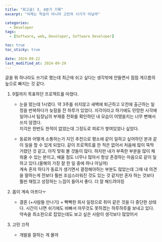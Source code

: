 ```yaml
---
title: "회고글) 3, 4분기 기록"
excerpt: "이제는 학습이 아니라 고민의 시기가 아닐까"

categories:
  - Developer
tags:
  - [Software, web, Developer, Software Developer]

toc: true
toc_sticky: true
 
date: 2024-09-22
last_modified_at: 2024-09-29
---   
```


글을 뭐 하나라도 쓰기로 했는데 최근에 쉬고 싶다는 생각밖에 안들면서 점점 게으름의 늪으로 빠지는 것 같다.

1. 9월까지 목표하던 프로젝트를 마쳤다.
    - 눈을 떴는데 1시였다.
    약 3주를 쉬지않고 새벽에 퇴근하고 오전에 출근하는 일정을 반복하다가 늦잠을 잔 하루가 있었다. 지각이라고 하기에도 민망한 시각에 일어나서 팀장님의 부재중 전화를 확인하던 내 모습이 어땠을지는 너무 뻔해서 쓰지 않겠다.    
    지각은 한번도 한적이 없었는데 그정도로 피로가 쌓여있었나 싶었다.     

    - 동료와 어떻게 소통하는가
    지인 추천으로 평소에 같이 일하고 싶어하던 분과 같이 일을 할 수 있게 되었다. 같이 프로젝트를 한 적은 없어서 처음에 많이 뚝딱 거렸던 것 같고, 아직 맞춰 볼 것들이 많다. 하지만 내가 부족한 부분을 많이 채워줄 수 있는 분이고, 배울 점도 너무나 많아서 항상 존경하는 마음으로 같이 일하고 있다.(올해의 가장 잘 한 일 중에 하나 아닐까)    
    계속 혼자 하다가 동료가 생기면서 결정해야하는 부분도 많았는데 그때 내 의견을 말하는게 전보다 훨씬 조심스러워진 것도 있는 것 같지만 혼자 하는 것보다 훨씬 재밌고 성장하는 느낌이 들어서 좋다. 더 잘 해드려야징

1. 몸이 계속 아프다ㅜ
    - 결혼 (+사람들 만나기) + 빡빡한 회사 일정으로 취미 같은 것을 다 중단한 상태다. 시간이 나면 쉬기에도 바빠서 아무것도 못하겠는 하루하루를 보내고 있다.
    약속을 최소한으로 잡았는데도 보고 싶은 사람이 생각보다 많았어서 

1. 고민 끄적
    - 개발을 잘하는 게 몰까